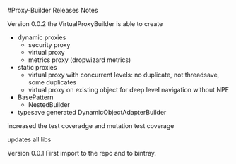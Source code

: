 #Proxy-Builder Releases Notes


Version 0.0.2
the VirtualProxyBuilder is able to create
* dynamic proxies
  * security proxy
  * virtual proxy
  * metrics proxy (dropwizard metrics)
* static proxies
  * virtual proxy with concurrent levels: no duplicate, not threadsave, some duplicates
  * virtual proxy on existing object for deep level navigation without NPE
* BasePattern
  * NestedBuilder
* typesave generated DynamicObjectAdapterBuilder

increased the test coveradge and mutation test coverage

updates all libs

Version 0.0.1
First import to the repo and to bintray.